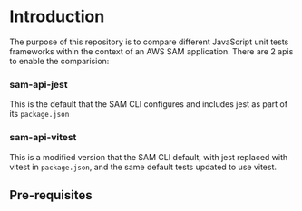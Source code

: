 # Introduction
The purpose of this repository is to compare different JavaScript unit tests frameworks within the context of an AWS SAM application. There are 2 apis to enable the comparision:

### sam-api-jest
This is the default that the SAM CLI configures and includes jest as part of its `package.json`

### sam-api-vitest
This is a modified version that the SAM CLI default, with jest replaced with vitest in `package.json`, and the same default tests updated to use vitest.


## Pre-requisites



